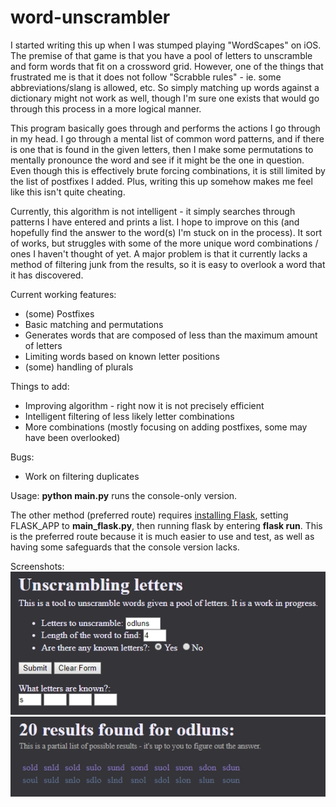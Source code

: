 # word-unscrambler

I started writing this up when I was stumped playing "WordScapes" on iOS.  The premise of that game is that you have a pool of letters to unscramble and form words that fit on a crossword grid.  However, one of the things that frustrated me is that it does not follow "Scrabble rules" - ie. some abbreviations/slang is allowed, etc.  So simply matching up words against a dictionary might not work as well, though I'm sure one exists that would go through this process in a more logical manner.

This program basically goes through and performs the actions I go through in my head.  I go through a mental list of common word patterns, and if there is one that is found in the given letters, then I make some permutations to mentally pronounce the word and see if it might be the one in question.  Even though this is effectively brute forcing combinations, it is still limited by the list of postfixes I added.  Plus, writing this up somehow makes me feel like this isn't quite cheating.

Currently, this algorithm is not intelligent - it simply searches through patterns I have entered and prints a list.  I hope to improve on this (and hopefully find the answer to the word(s) I'm stuck on in the process).  It sort of works, but struggles with some of the more unique word combinations / ones I haven't thought of yet.  A major problem is that it currently lacks a method of filtering junk from the results, so it is easy to overlook a word that it has discovered.

Current working features:
- (some) Postfixes
- Basic matching and permutations
- Generates words that are composed of less than the maximum amount of letters
- Limiting words based on known letter positions
- (some) handling of plurals

Things to add:
- Improving algorithm - right now it is not precisely efficient
- Intelligent filtering of less likely letter combinations
- More combinations (mostly focusing on adding postfixes, some may have been overlooked)

Bugs:
- Work on filtering duplicates

Usage:
<b>python main.py</b> runs the console-only version.

The other method (preferred route) requires <a href="http://flask.pocoo.org/">installing Flask</a>, setting FLASK_APP to <b>main_flask.py</b>, then running flask by entering <b>flask run</b>. This is the preferred route because it is much easier to use and test, as well as having some safeguards that the console version lacks.

Screenshots:  
<img src="screenshots/unscrambler1.jpg" alt="Entering info about the word">  
<img src="screenshots/unscrambler2.jpg" alt="Results found by the program">  
